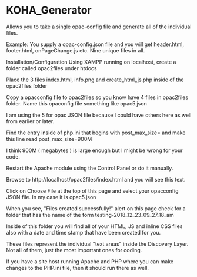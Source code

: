 # KOHA_Generator
Allows you to take a single opac-config file and generate all of the individual files. 

Example: You supply a opac-config.json file and you will get header.html, footer.html, onPageChange.js etc.
Nine unique files in all.

Installation/Configuration
Using XAMPP running on localhost, create a folder called opac2files under htdocs

Place the 3 files index.html, info.png and create_html_js.php inside of the opac2files folder

Copy a opacconfig file to opac2files so you know have 4 files in opac2files folder. Name this opaconfig file something like opac5.json

I am using the 5 for opac JSON file because I could have others here as well from earlier or later.

Find the entry inside of php.ini that begins with post_max_size= and make this line read post_max_size=900M

I think 900M ( megabytes ) is large enough but I might be wrong for your code.

Restart the Apache module using the Control Panel or do it manually.

Browse to http://localhost/opac2files/index.html and you will see this text.

Click on Choose File at the top of this page and select your opacconfig JSON file. In my case it is opac5.json

When you see, "Files created successfully!" alert on this page check for a folder that has the name of the form testing-2018_12_23_09_27_18_am

Inside of this folder you will find all of your HTML, JS and inline CSS files also with a date and time stamp that have been created for you.

These files represent the individual "text areas" inside the Discovery Layer. Not all of them, just the most important ones for coding.

If you have a site host running Apache and PHP where you can make changes to the PHP.ini file, then it should run there as well.
